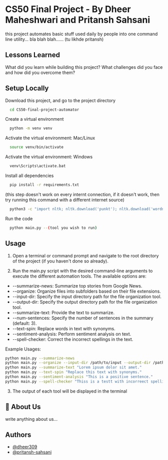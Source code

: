 # CS50 Final Project - By Dheer Maheshwari and Pritansh Sahsani

this project automates basic stuff used daily by people into one command line utility... bla blah blah...... (tu likhde pritansh)

## Lessons Learned

What did you learn while building this project? What challenges did you face and how did you overcome them?

## Setup Locally

Download this project, and go to the project directory

```bash
  cd CS50-final-project-automator
```

Create a virtual environment

```bash
  python -m venv venv
```

Activate the virtual environment: Mac/Linux

```bash
  source venv/bin/activate
```

Activate the virtual environment: Windows

```bash
  venv\Scripts\activate.bat
```

Install all dependencies

```bash
  pip install -r requirements.txt
```

(this step doesn't work on every internt connection, if it doesn't work, then try running this command with a different internet source)
```bash
  python3 -c "import nltk; nltk.download('punkt'); nltk.download('wordnet');"
```

Run the code

```bash
  python main.py --(tool you wish to run)
```

## Usage

1. Open a terminal or command prompt and navigate to the root directory of the project (if you haven't done so already).

2. Run the main.py script with the desired command-line arguments to execute the different automation tools. The available options are:

* --summarize-news: Summarize top stories from Google News.
* --organize: Organize files into subfolders based on their file extensions.
* --input-dir: Specify the input directory path for the file organization tool.
* --output-dir: Specify the output directory path for the file organization tool.
* --summarize-text: Provide the text to summarize.
* --num-sentences: Specify the number of sentences in the summary (default: 3).
* --text-spin: Replace words in text with synonyms.
* --sentiment-analysis: Perform sentiment analysis on text.
* --spell-checker: Correct the incorrect spellings in the text.

Example Usages:
```bash
python main.py --summarize-news
python main.py --organize --input-dir /path/to/input --output-dir /path/to/output
python main.py --summarize-text "Lorem ipsum dolor sit amet."
python main.py --text-spin "Replace this text with synonyms."
python main.py --sentiment-analysis "This is a positive sentence."
python main.py --spell-checker "Thiss is a testt with incorreect spellings."
```

3. The output of each tool will be displayed in the terminal

## 🚀 About Us

write anything about us...

## Authors

- [@dheer309](https://www.github.com/dheer309)
- [@pritansh-sahsani](https://www.github.com/pritansh-sahsani)
